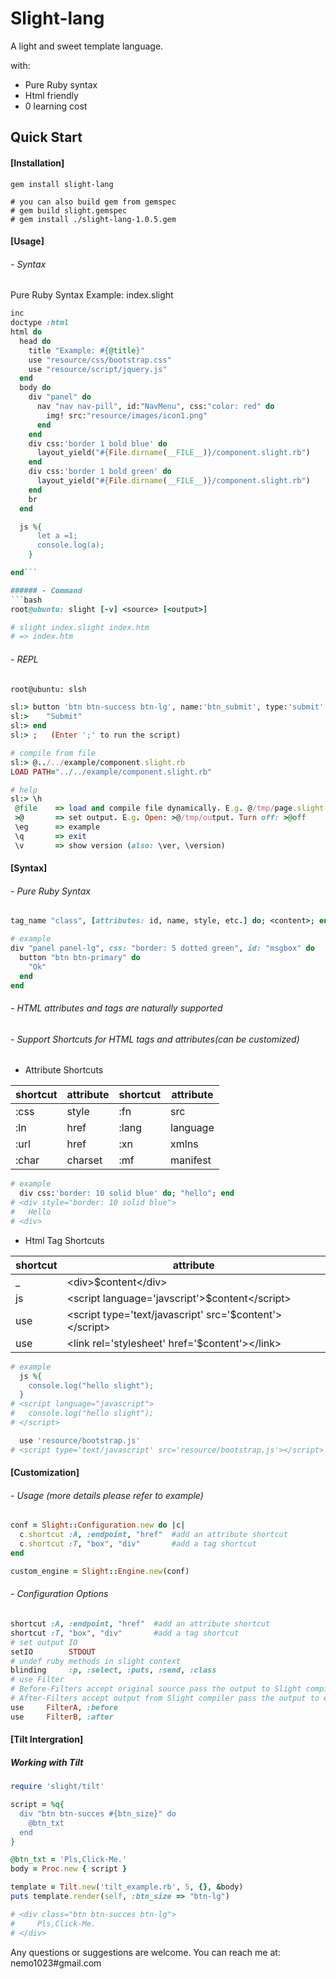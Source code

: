 # Slight-lang
A light and sweet template language.

with:
- Pure Ruby syntax
- Html friendly
- 0 learning cost

## Quick Start
#### [Installation]
```
gem install slight-lang

# you can also build gem from gemspec
# gem build slight.gemspec
# gem install ./slight-lang-1.0.5.gem
```

#### [Usage]

###### - Syntax
Pure Ruby Syntax
Example: index.slight
```ruby
inc
doctype :html
html do
  head do
    title "Example: #{@title}"
    use "resource/css/bootstrap.css"
    use "resource/script/jquery.js"
  end
  body do
    div "panel" do
      nav "nav nav-pill", id:"NavMenu", css:"color: red" do
        img! src:"resource/images/icon1.png"
      end
    end
    div css:'border 1 bold blue' do
      layout_yield("#{File.dirname(__FILE__)}/component.slight.rb")
    end
    div css:'border 1 bold green' do
      layout_yield("#{File.dirname(__FILE__)}/component.slight.rb")
    end
    br
  end

  js %{
      let a =1;
      console.log(a);
    }

end```

###### - Command
```bash
root@ubuntu: slight [-v] <source> [<output>]

# slight index.slight index.htm
# => index.htm
```


###### - REPL
```bash
root@ubuntu: slsh
```
```ruby
sl:> button 'btn btn-success btn-lg', name:'btn_submit', type:'submit' do
sl:>    "Submit"
sl:> end
sl:> ;   (Enter ';' to run the script)

# compile from file
sl:> @../../example/component.slight.rb
LOAD PATH="../../example/component.slight.rb"

# help
sl:> \h
 @file    => load and compile file dynamically. E.g. @/tmp/page.slight
 >@       => set output. E.g. Open: >@/tmp/output. Turn off: >@off
 \eg      => example
 \q       => exit
 \v       => show version (also: \ver, \version)
```

#### [Syntax]

###### - Pure Ruby Syntax

```ruby
tag_name "class", [attributes: id, name, style, etc.] do; <content>; end

# example
div "panel panel-lg", css: "border: 5 dotted green", id: "msgbox" do
  button "btn btn-primary" do
    "Ok"
  end
end
```
###### - HTML attributes and tags are naturally supported

###### - Support Shortcuts for HTML tags and attributes(can be customized)

- Attribute Shortcuts

| shortcut | attribute | shortcut | attribute |
|-------|--------------| -------|--------------|
| :css | style | :fn | src |
| :ln | href | :lang | language |
| :url | href | :xn | xmlns |
| :char | charset | :mf | manifest |

```ruby  
# example
  div css:'border: 10 solid blue' do; "hello"; end
# <div style="border: 10 solid blue">
#   Hello
# <div>
```

- Html Tag Shortcuts

| shortcut | attribute |
|-------|--------------|
| _ | &lt;div&gt;$content&lt;/div&gt; |
| js | &lt;script language='javscript'&gt;$content&lt;/script&gt; |
| use | &lt;script type='text/javascript' src='$content'&gt;&lt;/script&gt; |
| use | &lt;link rel='stylesheet' href='$content'&gt;&lt;/link&gt; |

```ruby
# example
  js %{
    console.log("hello slight");
  }
# <script language="javascript">
#   console.log("hello slight");
# </script>

  use 'resource/bootstrap.js'
# <script type='text/javascript' src='resource/bootstrap.js'></script>
```

#### [Customization]
###### - Usage (more details please refer to example)

```ruby
conf = Slight::Configuration.new do |c|
  c.shortcut :A, :endpoint, "href"  #add an attribute shortcut
  c.shortcut :T, "box", "div"       #add a tag shortcut
end

custom_engine = Slight::Engine.new(conf)
```

###### - Configuration Options

```ruby
shortcut :A, :endpoint, "href"  #add an attribute shortcut
shortcut :T, "box", "div"       #add a tag shortcut
# set output IO
setIO        STDOUT
# undef ruby methods in slight context
blinding     :p, :select, :puts, :send, :class
# use Filter
# Before-Filters accept original source pass the output to Slight compiler.
# After-Filters accept output from Slight compiler pass the output to end user.
use     FilterA, :before
use     FilterB, :after
```

#### [Tilt Intergration]

##### Working with Tilt
```ruby
require 'slight/tilt'

script = %q{
  div "btn btn-succes #{btn_size}" do 
    @btn_txt  
  end
}

@btn_txt = 'Pls,Click-Me.'
body = Proc.new { script }

template = Tilt.new('tilt_example.rb', 5, {}, &body)
puts template.render(self, :btn_size => "btn-lg")

# <div class="btn btn-succes btn-lg">
#     Pls,Click-Me.
# </div>
```


Any questions or suggestions are welcome. You can reach me at: nemo1023#gmail.com
